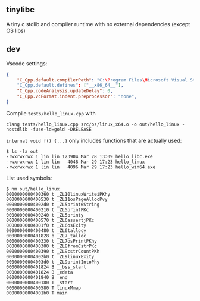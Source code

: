 ## tinylibc

A tiny c stdlib and compiler runtime with no external dependencies (except OS libs)

## dev
Vscode settings:
```json
{
    "C_Cpp.default.compilerPath": "C:\Program Files\Microsoft Visual Studio\2022\Community\VC\Tools\Llvm\x64\bin\clang.exe"
    "C_Cpp.default.defines": ["__x86_64__"],
    "C_Cpp.codeAnalysis.updateDelay": 0,
    "C_Cpp.vcFormat.indent.preprocessor": "none",
}
```

Compile `tests/hello_linux.cpp` with

```
clang tests/hello_linux.cpp src/os/linux_x64.o -o out/hello_linux -nostdlib -fuse-ld=gold -DRELEASE
```

`internal void f() {...}` only includes functions that are actually used:
```
$ ls -la out
-rwxrwxrwx 1 lin lin 123904 Mar 28 13:09 hello_libc.exe
-rwxrwxrwx 1 lin lin   4048 Mar 29 17:23 hello_linux
-rwxrwxrwx 1 lin lin   4096 Mar 29 17:23 hello_win64.exe
```

List used symbols:
```
$ nm out/hello_linux
0000000000400360 t _ZL10linuxWriteiPKhy
0000000000400530 t _ZL11osPageAllocPvy
00000000004002d0 t _ZL5print6String
0000000000400210 t _ZL5printPKc
0000000000400240 t _ZL5printy
0000000000400570 t _ZL6assertjPKc
00000000004001f0 t _ZL6osExity
0000000000400480 t _ZL6tallocy
0000000000401828 b _ZL7_talloc
0000000000400330 t _ZL7osPrintPKhy
0000000000400300 t _ZL8fromCstrPKc
0000000000400390 t _ZL9cstrCountPKh
00000000004002b0 t _ZL9linuxExity
00000000004003d0 t _ZL9printIntoPhy
0000000000401824 B __bss_start
0000000000401824 B _edata
0000000000401840 B _end
0000000000400180 T _start
0000000000400580 T linuxMmap
00000000004001b0 T main
```

